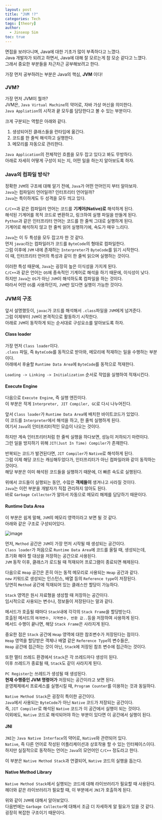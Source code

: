 ```yaml
---
layout: post
title: "JVM !?"
categories: Tech
tags: [theory]
author:
  - Jinseop Sim
toc: true
---
```

면접을 보러다니며, Java에 대한 기초가 많이 부족하다고 느꼈다.  
Java 개발자가 되려고 하면서, Java에 대해 잘 모르는게 참 모순 같다고 느꼈다.  
그래서 중요한 부분들을 차근차근 공부해보려고 한다.  

가장 먼저 공부하려는 부분은 Java의 핵심, __JVM__ 이다!  

### JVM?
가장 먼저 JVM이 뭘까?  
JVM은, ```Java Virtual Machine```의 약어로, 자바 가상 머신을 의미한다.  
```Java Appliation```의 시작과 끝 모두를 담당한다고 볼 수 있는 부분이다.  

크게 구분되는 역할은 아래와 같다.  
1. 생성되어진 클래스들을 런타임에 옮긴다.
2. 코드를 한 줄씩 해석하고 실행한다.
3. 메모리를 자동으로 관리한다.  

```Java Application```의 전체적인 흐름을 모두 잡고 있다고 봐도 무방하다.  
아래로 자세히 어떻게 구성이 되는 지, 어떤 일을 하는지 알아보도록 하자.  

### Java의 컴파일 방식?
정확한 ```JVM```의 구조에 대해 알기 전에, ```Java```가 어떤 언어인지 부터 알아보자.  
```Java```는 컴파일러 언어일까? 인터프리터 언어일까?  
```Java```는 특이하게도 두 성격을 모두 띄고 있다.  

```C/C++```과 같은 컴파일러 언어는 코드를 __기계어(Native)로__ 해석하게 된다.  
해석된 기계어를 목적 코드로 변환하고, 링크하여 실행 파일을 만들게 된다.  
```Python```과 같은 인터프리터 언어는 코드를 한 줄씩 그대로 실행하게 된다.  
기계어로 해석하지 않고 한 줄씩 읽어 실행하기에, 속도가 매우 느리다.  

```Java```는 이 두 특성을 모두 잡고자 한 것 같다.  
먼저 ```javac```라는 컴파일러가 코드를 ```ByteCode```의 형태로 컴파일한다.  
그럼 이후에 ```JVM``` 내에 존재하는 ```Interpreter```가 ```ByteCode```를 읽기 시작한다.  
이 때, 인터프리터 언어의 특성과 같이 한 줄씩 읽으며 실행하는 것이다.  

이러한 특성 때문에, ```Java```는 굉장히 높은 이식성을 가지게 된다.  
```C/C++```과 같은 언어는 ```OS```에 종속적인 기계어로 해석을 하기 때문에, 이식성이 낮다.  
하지만 ```Java```는 ```OS```가 아닌 ```JVM```이 해석하도록 컴파일을 하는 것이다.  
따라서 어떤 ```OS```를 사용하던지, ```JVM```만 있다면 실행이 가능한 것이다.  

### JVM의 구조
앞서 설명했듯이, ```javac```가 코드를 해석해서 ```.class```파일을 ```JVM```에게 넘겨준다.  
그럼 이제부터 ```JVM```이 본격적으로 활동하기 시작한다.  
아래로 ```JVM```이 동작하게 되는 순서대로 구성요소를 알아보도록 하자.  

#### Class loader
가장 먼저 ```Class loader```이다.  
```.class``` 파일, 즉 ```ByteCode```를 동적으로 받아와, 메모리에 적재하는 일을 수행하는 부분이다.  
아래에서 후술할 ```Runtime Data Area```에 ```ByteCode```를 동적으로 적재한다.  

```Loading -> Linking -> Initialization``` 순서로 작업을 실행하여 적재시킨다.  

#### Execute Engine
다음으로 ```Execute Engine```, 즉 실행 엔진이다.  
이 부분은 작게 ```Interpreter, JIT Compiler, GC```로 다시 나누어진다.  

앞서 ```Class loader```가 ```Runtime Data Area```에 배치한 바이트코드가 있었다.  
이 코드를 ```Interpreter```에서 해석을 하고, 한 줄씩 실행하게 된다.  
여기서 ```Java```의 인터프리터적인 모습이 나오는 것이다.  

하지만 계속 인터프리터처럼 한 줄씩 실행을 하다보면, 성능이 저하되기 마련이다.  
그런 일을 방지하기 위해 ```JIT(Just In Time) Compiler```가 존재한다.  

반복되는 코드가 발견된다면, ```JIT Compiler```가 ```Native```로 해석하게 된다.  
그럼 이제 해당 코드는 캐싱해두었다가, 인터프리터가 아닌 컴파일러와 같이 동작하는 것이다.  
해당 부분은 이미 해석된 코드들을 실행하기 때문에, 더 빠른 속도로 실행된다.  

위에서 코드들이 실행되는 동안, 수많은 __객체들이__ 생겨나고 사라질 것이다.  
```Java```는 이런 부분을 개발자가 직접 관리하지 않아도 된다.  
바로 ```Garbage Collector```가 알아서 자동으로 메모리 해제를 담당하기 때문이다.  


#### Runtime Data Area
이 부분은 쉽게 말해, ```JVM```의 메모리 영역이라고 보면 될 것 같다.  
아래와 같은 구조로 구성되어있다.  

![image](https://github.com/Jinseop-Sim/Jinseop-Sim.github.io/assets/71700079/894b56ac-d85a-499b-8117-8307585e4a10)  

먼저, ```Method``` 공간은 ```JVM```이 가장 먼저 시작될 때 생성되는 공간이다.  
```Class loader```가 처음으로 ```Runtime Data Area```에 코드를 올릴 때, 생성되는데,  
초기화 해야 할 대상을 저장하는 공간으로 사용된다.  
```JVM``` 동작 이후, 클래스가 로드될 때 적재되어 프로그램이 종료되면 해제된다.  

다음으로 ```Heap``` 공간은 흔히 아는 동적 메모리로 사용되는 ```Heap``` 공간과 같다.  
```new``` 키워드로 생성되는 인스턴스, 배열 등의 ```Reference type```이 저장된다.  
당연히 ```Method``` 공간에 적재되어 있는 클래스만 할당이 가능하다.  

```Stack``` 영역은 원시 자료형을 생성할 때 저장하는 공간이다.  
임시적으로 사용되는 변수나, 정보들이 저장된다는 말과 같다.  

메서드가 호출될 때마다 ```Stack```내에 각각의 ```Stack Frame```을 할당받는다.  
호출된 메서드의 ```매개변수, 지역변수, 반환 값..```등을 저장하여 사용하게 된다.  
메서드 수행이 끝나면, 해당 ```Stack Frame```은 사라지게 된다.  

중요한 점은 ```Stack``` 공간에 ```Heap``` 영역에 대한 참조변수가 저장된다는 점이다.  
```Heap``` 영역을 할당받은 객체나 배열 같은 ```Reference Type```의 변수들은,  
```Heap``` 공간에 접근하는 것이 아닌, ```Stack```에 저장된 참조 변수에 접근하는 것이다.  

또한 멀티 쓰레드 환경에서 ```Stack```은 각 쓰레드마다 생성이 된다.  
이후 쓰레드가 종료될 때, ```Stack```도 같이 사라지게 된다.   

```PC Register```는 쓰레드가 생성될 때 생성된다.  
__현재 수행중인 JVM 명령어가__ 저장되는 공간이라고 보면 된다.  
운영체제에서 프로세스를 실행시킬 때, ```Program Counter```를 이용하는 것과 동일하다.  

```Native Method Stack```은 굉장히 특이한 공간이다.  
```Java```에서 사용되는 ```ByteCode```가 아닌 ```Native``` 코드가 저장되는 공간이다.  
즉, ```JIT Compiler```로 해석된 ```Native``` 코드가 이 공간에서 실행이 되는 것이다.  
이외에도, ```Native``` 코드로 해석되어야 하는 부분이 있다면 이 공간에서 실행이 된다.  

#### JNI
```JNI```는 ```Java Native Interface```의 약어로, ```Native```와 관련되어 있다.  
```Native```, 즉 다른 언어로 작성된 어플리케이션과 상호작용 할 수 있는 인터페이스이다.  
하지만 실질적으로 동작하는 언어는 ```Java```의 모언어인 ```C/C++``` 정도라고 한다.  

이 부분은 ```Native Method Stack```과 연결되어, ```Native``` 코드의 실행을 돕는다.  

#### Native Method Library
```Native Method Stack```에서 실행되는 코드에 대해 라이브러리가 필요할 때 사용된다.  
헤더와 같은 라이브러리가 필요할 때, 이 부분에서 ```JNI```가 호출하게 된다.  

위와 같이 ```JVM```에 대해서 알아보았다.  
다음번에는 ```Garbage Collector```에 대해서 조금 더 자세하게 알 필요가 있을 것 같다.  
굉장히 복잡한 구조이기 때문이다.  
